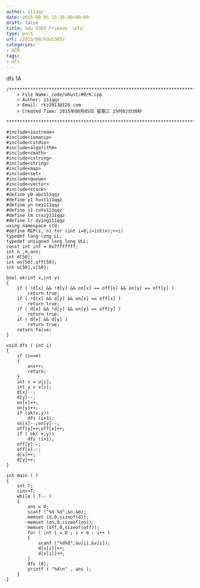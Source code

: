 ```yaml
---
author: 111qqz
date: 2015-08-05 15:36:00+00:00
draft: false
title: hdu 5305 Friends　（dfs）
type: post
url: /2015/08/hdu5305/
categories:
- ACM
tags:
- dfs
---
```


dfs 1A
 

    
    /*************************************************************************
    	> File Name: code/whust/#9/K.cpp
    	> Author: 111qqz
    	> Email: rkz2013@126.com 
    	> Created Time: 2015年08月05日 星期三 15时02分30秒
     ************************************************************************/
    
    #include<iostream>
    #include<iomanip>
    #include<cstdio>
    #include<algorithm>
    #include<cmath>
    #include<cstring>
    #include<string>
    #include<map>
    #include<set>
    #include<queue>
    #include<vector>
    #include<stack>
    #define y0 abc111qqz
    #define y1 hust111qqz
    #define yn hez111qqz
    #define j1 cute111qqz
    #define tm crazy111qqz
    #define lr dying111qqz
    using namespace std;
    #define REP(i, n) for (int i=0;i<int(n);++i)  
    typedef long long LL;
    typedef unsigned long long ULL;
    const int inf = 0x7fffffff;
    int n ,m,ans;
    int d[50];
    int on[50],off[50];
    int u[50],v[50];
    
    bool ok(int x,int y)
    {
        if ( !d[x] && !d[y] && on[x] == off[x] && on[y] == off[y] )
            return true;
        if ( !d[x] && d[y] && on[x] == off[x] )
            return true;
        if ( d[x] && !d[y] && on[y] == off[y] )
            return true;
        if ( d[x] && d[y] )
            return true;
        return false;
    }
    
    void dfs ( int i)
    {
        if (i==m)
        {
            ans++;
            return;
        }
        int x = u[i];
        int y = v[i];
        d[x]--;
        d[y]--;
        on[x]++;
        on[y]++;
        if (ok(x,y))
            dfs (i+1);
        on[x]--;on[y]--;
        off[y]++;off[x]++;
        if ( ok( x,y))
            dfs (i+1);
        off[y]--;
        off[x]--;
        d[x]++;
        d[y]++;
    }
    
    int main ( )
    {
        int T;
        cin>>T;
        while ( T-- )
        {
            ans = 0;
            scanf ("%d %d",&n,&m);
            memset (d,0,sizeof(d));
            memset (on,0,sizeof(on));
            memset (off,0,sizeof(off));
            for ( int i = 0 ; i < m ; i++ )
            {
                scanf ("%d%d",&u[i],&v[i]);
                d[u[i]]++;
                d[v[i]]++;
            }
            dfs (0);
            printf ( "%d\n" , ans );
        }
    }
    



